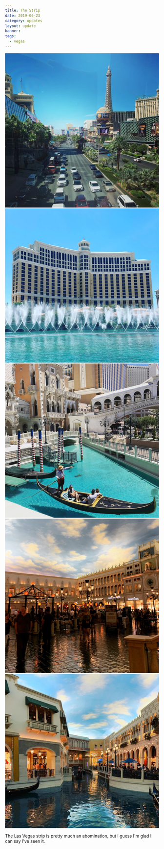 ```yaml
---
title: The Strip
date: 2019-06-23
category: updates
layout: update
banner: 
tags:
  - vegas
---
```


<div class="img-slider">
    <img src="/assets/img/updates/nevada/vegas-strip/strip-1.jpg">
    <img src="/assets/img/updates/nevada/vegas-strip/strip-2.jpg">
    <img src="/assets/img/updates/nevada/vegas-strip/strip-3.jpg">
    <img src="/assets/img/updates/nevada/vegas-strip/strip-4.jpg">
    <img src="/assets/img/updates/nevada/vegas-strip/strip-5.jpg">
</div>
<p class="text-center">
    The Las Vegas strip is pretty much an abomination, but I guess I'm glad I can say I've seen it.
</p>
